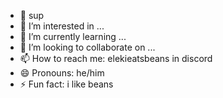 - 👋 sup
- 👀 I’m interested in ...
- 🌱 I’m currently learning ...
- 💞️ I’m looking to collaborate on ...
- 📫 How to reach me: elekieatsbeans in discord
- 😄 Pronouns: he/him
- ⚡ Fun fact: i like beans

<!---
MrEleki/MrEleki is a ✨ special ✨ repository because its `README.md` (this file) appears on your GitHub profile.
You can click the Preview link to take a look at your changes.
--->
